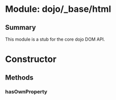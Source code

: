 # Module: dojo/_base/html

## Summary

This module is a stub for the core dojo DOM API.
# Constructor

## Methods

### hasOwnProperty


